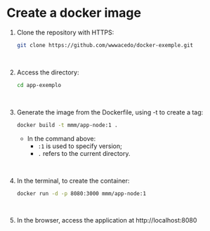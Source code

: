 # Create a docker image

1. Clone the repository with HTTPS:
	```bash
	git clone https://github.com/wwwacedo/docker-exemple.git
	```

<br>

2. Access the directory:
	```bash
	cd app-exemplo
	```

<br>

3. Generate the image from the Dockerfile, using -t to create a tag:
	```bash
	docker build -t mmm/app-node:1 .
	```

	- In the command above: 
		- `:1` is used to specify version;
		- `.` refers to the current directory.  

<br>

4. In the terminal, to create the container:
	```bash
	docker run -d -p 8080:3000 mmm/app-node:1
	```

<br>

5. In the browser, access the application at http://localhost:8080 

